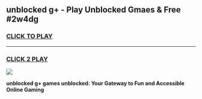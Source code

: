 
## unblocked g+ - Play Unblocked Gmaes & Free #2w4dg
<h3>
<a href="https://news.freeplayer.one?title=unblocked_g+&ref=03M">CLICK TO PLAY</a></h3>
<hr>

<h3>
<a href="https://news.freeplayer.one?title=unblocked_g+&ref=03M">CLICK 2 PLAY</a>
  
</h3>

<a href="https://news.freeplayer.one?title=unblocked_g+&ref=03M"><img src="https://clearcache.store/games.png"></a>


**unblocked g+ games unblocked: Your Gateway to Fun and Accessible Online Gaming**
